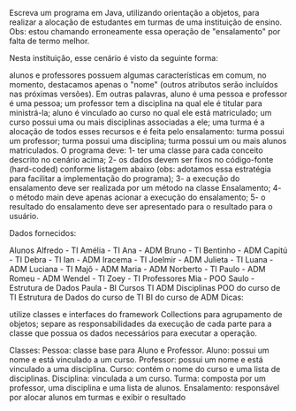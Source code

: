 Escreva um programa em Java, utilizando orientação a objetos, para realizar a alocação de estudantes em turmas de uma instituição de ensino. Obs: estou chamando erroneamente essa operação de "ensalamento" por falta de termo melhor.

Nesta instituição, esse cenário é visto da seguinte forma:

alunos e professores possuem algumas características em comum, no momento, destacamos apenas o "nome" (outros atributos serão incluídos nas próximas versões). Em outras palavras, aluno é uma pessoa e professor é uma pessoa;
um professor tem a disciplina na qual ele é titular para ministrá-la;
aluno é vinculado ao curso no qual ele está matriculado;
um curso possui uma ou mais disciplinas associadas a ele;
uma turma é a alocação de todos esses recursos e é feita pelo ensalamento:
turma possui um professor;
turma possui uma disciplina;
turma possui um ou mais alunos matriculados.
O programa deve:
1- ter uma classe para cada conceito descrito no cenário acima;
2- os dados devem ser fixos no código-fonte (hard-coded) conforme listagem abaixo (obs: adotamos essa estratégia para facilitar a implementação do programa);
3- a execução do ensalamento deve ser realizada por um método na classe Ensalamento;
4- o método main deve apenas acionar a execução do ensalamento;
5- o resultado do ensalamento deve ser apresentado para o resultado para o usuário.

Dados fornecidos:

Alunos
Alfredo - TI
Amélia - TI
Ana - ADM
Bruno - TI
Bentinho - ADM
Capitú - TI
Debra - TI
Ian - ADM
Iracema - TI
Joelmir - ADM
Julieta - TI
Luana - ADM
Luciana - TI
Majô - ADM
Maria - ADM
Norberto - TI
Paulo - ADM
Romeu - ADM
Wendel - TI
Zoey - TI
Professores
Mia - POO
Saulo - Estrutura de Dados
Paula - BI
Cursos
TI
ADM
Disciplinas
POO do curso de TI
Estrutura de Dados do curso de TI
BI do curso de ADM
Dicas:

utilize classes e interfaces do framework Collections para agrupamento de objetos;
separe as responsabilidades da execução de cada parte para a classe que possua os dados necessários para executar a operação.

Classes:
Pessoa: classe base para Aluno e Professor.
Aluno: possui um nome e está vinculado a um curso.
Professor: possui um nome e está vinculado a uma disciplina.
Curso: contém o nome do curso e uma lista de disciplinas.
Disciplina: vinculada a um curso.
Turma: composta por um professor, uma disciplina e uma lista de alunos.
Ensalamento: responsável por alocar alunos em turmas e exibir o resultado
